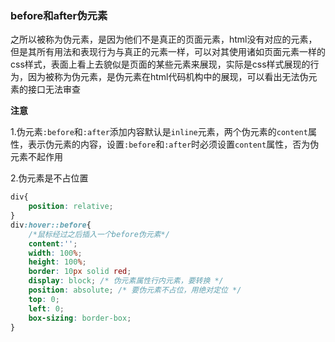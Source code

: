 ### before和after伪元素

之所以被称为伪元素，是因为他们不是真正的页面元素，html没有对应的元素，但是其所有用法和表现行为与真正的元素一样，可以对其使用诸如页面元素一样的css样式，表面上看上去貌似是页面的某些元素来展现，实际是css样式展现的行为，因为被称为伪元素，是伪元素在html代码机构中的展现，可以看出无法伪元素的接口无法审查



**注意**

1.伪元素`:before`和`:after`添加内容默认是`inline`元素，两个伪元素的`content`属性，表示伪元素的内容，设置`:before`和`:after`时必须设置`content`属性，否为伪元素不起作用

2.伪元素是不占位置



```css
div{
    position: relative;
}
div:hover::before{
    /*鼠标经过之后插入一个before伪元素*/
    content:'';
    width: 100%;
    height: 100%;
    border: 10px solid red;
    display: block; /* 伪元素属性行内元素，要转换 */
    position: absolute; /* 要伪元素不占位，用绝对定位 */
    top: 0;
    left: 0;
    box-sizing: border-box;
}
```

